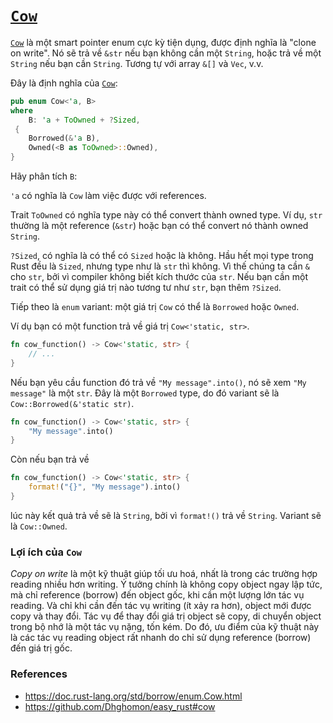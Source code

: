 # [`Cow`]

[`Cow`] là một smart pointer enum cực kỳ tiện dụng, được định nghĩa là "clone on write".
Nó sẽ trả về `&str` nếu bạn không cần một `String`, hoặc trả về một
`String` nếu bạn cần `String`. Tương tự với array `&[]` và `Vec`, v.v.

Đây là định nghĩa của [`Cow`]:

```rust
pub enum Cow<'a, B>
where
    B: 'a + ToOwned + ?Sized,
 {
    Borrowed(&'a B),
    Owned(<B as ToOwned>::Owned),
}
```

Hãy phân tích `B`:

`'a` có nghĩa là `Cow` làm việc được với references.

Trait `ToOwned` có nghĩa type này có thể convert thành owned type.
  Ví dụ, `str` thường là một reference (`&str`) hoặc bạn có thể convert nó thành owned `String`.

`?Sized`, có nghĩa là có thể có `Sized` hoặc là không. 
  Hầu hết mọi type trong Rust đều là `Sized`, nhưng type như là `str` thì không.
  Vì thế chúng ta cần `&` cho `str`, bởi vì compiler không biết kích thước của `str`.
  Nếu bạn cần một trait có thể sử dụng giá trị nào tương tư như `str`, bạn thêm `?Sized`.

Tiếp theo là `enum` variant: một giá trị `Cow` có thể là `Borrowed` hoặc `Owned`.

Ví dụ bạn có một function trả về giá trị `Cow<'static, str>`. 

```rust
fn cow_function() -> Cow<'static, str> {
    // ...
}
```

Nếu bạn yêu cầu function đó trả về `"My message".into()`, 
nó sẽ xem `"My message"` là một `str`. Đây là một `Borrowed` type,
do đó variant sẽ là `Cow::Borrowed(&'static str)`.

```rust
fn cow_function() -> Cow<'static, str> {
    "My message".into()
}
```

Còn nếu bạn trả về

```rust
fn cow_function() -> Cow<'static, str> {
    format!("{}", "My message").into()
}
```

lúc này kết quả trả về sẽ là `String`, bởi vì `format!()` trả về `String`. 
Variant sẽ là `Cow::Owned`.

### Lợi ích của `Cow`

*Copy on write* là một kỹ thuật giúp tối ưu hoá, nhất là trong các 
trường hợp reading nhiều hơn writing. Ý tưởng chính là không copy
object ngay lập tức, mà chỉ reference (borrow) đến object gốc, khi cần
một lượng lớn tác vụ reading. Và chỉ khi cần đến tác vụ writing (ít xảy ra hơn),
object mới được copy và thay đổi. Tác vụ để thay đổi giá trị object sẽ copy, di chuyển
object trong bộ nhớ là một tác vụ nặng, tốn kém. Do đó, ưu điểm của kỹ thuật này là
các tác vụ reading object rất nhanh do chỉ sử dụng reference (borrow) đến giá trị gốc.


### References
- <https://doc.rust-lang.org/std/borrow/enum.Cow.html>
- <https://github.com/Dhghomon/easy_rust#cow>

[`Cow`]: https://doc.rust-lang.org/std/borrow/enum.Cow.html
